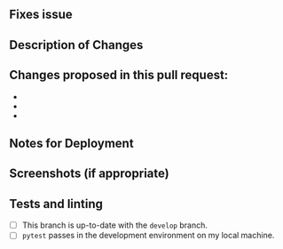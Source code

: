 <!-- New Contributor? Welcome!

We recommend you check your privacy settings, so the name and email associated with
the commits are what you want them to be. See the contribution guide at
https://github.com/lucyparsons/OpenOversight/blob/develop/CONTRIB.md#recommended-privacy-settings for more infos.

Also make sure you have read and abide by the code of conduct:
https://github.com/lucyparsons/OpenOversight/blob/develop/CODE_OF_CONDUCT.md

If this pull request is not ready for review yet, please submit it as a draft.
-->
## Fixes issue
 <!-- LINK YOUR ISSUE HERE -->

## Description of Changes


## Changes proposed in this pull request:
 -
 -
 -

## Notes for Deployment


## Screenshots (if appropriate)


## Tests and linting
 - [ ] This branch is up-to-date with the `develop` branch.
 - [ ] `pytest` passes in the development environment on my local machine.
